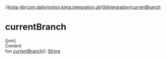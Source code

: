//[kinta-lib](../../../index.md)/[com.dailymotion.kinta.integration.git](../index.md)/[GitIntegration](index.md)/[currentBranch](current-branch.md)



# currentBranch  
[jvm]  
Content  
fun [currentBranch](current-branch.md)(): [String](https://kotlinlang.org/api/latest/jvm/stdlib/kotlin/-string/index.html)  



